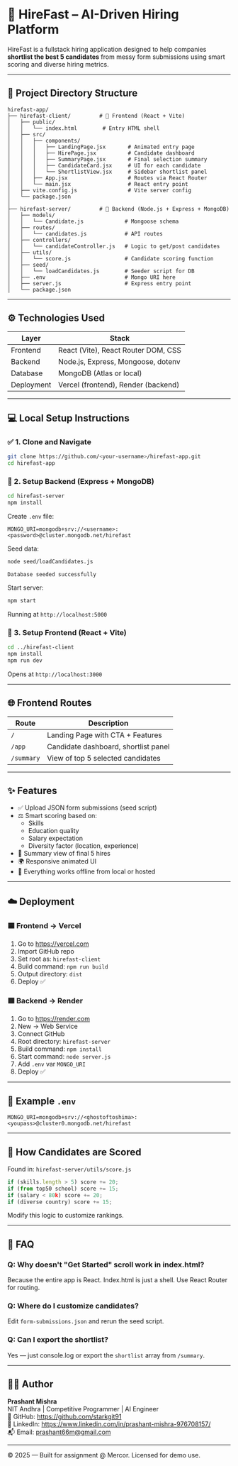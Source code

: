 
# 🚀 HireFast – AI-Driven Hiring Platform

HireFast is a fullstack hiring application designed to help companies **shortlist the best 5 candidates** from messy form submissions using smart scoring and diverse hiring metrics.

---

## 📁 Project Directory Structure

```
hirefast-app/
├── hirefast-client/         # 🔵 Frontend (React + Vite)
│   ├── public/
│   │   └── index.html        # Entry HTML shell
│   ├── src/
│   │   ├── components/
│   │   │   ├── LandingPage.jsx       # Animated entry page
│   │   │   ├── HirePage.jsx          # Candidate dashboard
│   │   │   ├── SummaryPage.jsx       # Final selection summary
│   │   │   ├── CandidateCard.jsx     # UI for each candidate
│   │   │   └── ShortlistView.jsx     # Sidebar shortlist panel
│   │   ├── App.jsx                   # Routes via React Router
│   │   └── main.jsx                  # React entry point
│   ├── vite.config.js                # Vite server config
│   └── package.json
│
├── hirefast-server/         # 🔴 Backend (Node.js + Express + MongoDB)
│   ├── models/
│   │   └── Candidate.js             # Mongoose schema
│   ├── routes/
│   │   └── candidates.js            # API routes
│   ├── controllers/
│   │   └── candidateController.js   # Logic to get/post candidates
│   ├── utils/
│   │   └── score.js                 # Candidate scoring function
│   ├── seed/
│   │   └── loadCandidates.js        # Seeder script for DB
│   ├── .env                         # Mongo URI here
│   ├── server.js                    # Express entry point
│   └── package.json
```

---

## ⚙️ Technologies Used

| Layer       | Stack                                |
|-------------|---------------------------------------|
| Frontend    | React (Vite), React Router DOM, CSS   |
| Backend     | Node.js, Express, Mongoose, dotenv    |
| Database    | MongoDB (Atlas or local)              |
| Deployment  | Vercel (frontend), Render (backend)   |

---

## 💻 Local Setup Instructions

### ✅ 1. Clone and Navigate

```bash
git clone https://github.com/<your-username>/hirefast-app.git
cd hirefast-app
```

### 🔴 2. Setup Backend (Express + MongoDB)

```bash
cd hirefast-server
npm install
```

Create `.env` file:

```
MONGO_URI=mongodb+srv://<username>:<password>@cluster.mongodb.net/hirefast
```

Seed data:

```bash
node seed/loadCandidates.js
```
```
Database seeded successfully
```
Start server:

```bash
npm start
```

Running at `http://localhost:5000`

### 🔵 3. Setup Frontend (React + Vite)

```bash
cd ../hirefast-client
npm install
npm run dev
```

Opens at `http://localhost:3000`

---

## 🌐 Frontend Routes

| Route       | Description                            |
|-------------|----------------------------------------|
| `/`         | Landing Page with CTA + Features       |
| `/app`      | Candidate dashboard, shortlist panel   |
| `/summary`  | View of top 5 selected candidates       |

---

## ✨ Features

- ✅ Upload JSON form submissions (seed script)
- ⚖️ Smart scoring based on:
  - Skills
  - Education quality
  - Salary expectation
  - Diversity factor (location, experience)
- 📃 Summary view of final 5 hires
- 🌍 Responsive animated UI
- 🧠 Everything works offline from local or hosted

---

## ☁️ Deployment

### 🟦 Frontend → Vercel

1. Go to https://vercel.com
2. Import GitHub repo
3. Set root as: `hirefast-client`
4. Build command: `npm run build`
5. Output directory: `dist`
6. Deploy ✅

### 🟥 Backend → Render

1. Go to https://render.com
2. New → Web Service
3. Connect GitHub
4. Root directory: `hirefast-server`
5. Build command: `npm install`
6. Start command: `node server.js`
7. Add `.env` var `MONGO_URI`
8. Deploy ✅

---

## 🧪 Example `.env`

```
MONGO_URI=mongodb+srv://<ghostoftoshima>:<youpass>@cluster0.mongodb.net/hirefast
```

---

## 🧠 How Candidates are Scored

Found in: `hirefast-server/utils/score.js`

```js
if (skills.length > 5) score += 20;
if (from top50 school) score += 15;
if (salary < 80k) score += 20;
if (diverse country) score += 15;
```

Modify this logic to customize rankings.

---

## 🙋 FAQ

### Q: Why doesn't "Get Started" scroll work in index.html?
Because the entire app is React. Index.html is just a shell. Use React Router for routing.

### Q: Where do I customize candidates?
Edit `form-submissions.json` and rerun the seed script.

### Q: Can I export the shortlist?
Yes — just console.log or export the `shortlist` array from `/summary`.

---

## 👨‍💻 Author

**Prashant Mishra**  
NIT Andhra | Competitive Programmer | AI Engineer  
🔗 GitHub: https://github.com/starkgit91  
🔗 LinkedIn: https://www.linkedin.com/in/prashant-mishra-976708157/  
📬 Email: prashant66m@gmail.com

---

© 2025 — Built for assignment @ Mercor. Licensed for demo use.
